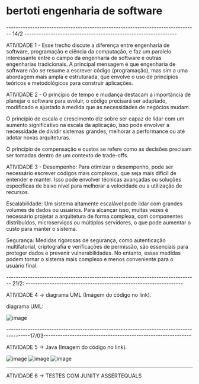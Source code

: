 # bertoti engenharia de software

-------------------------------------------------------------------------------- 14/2 ----------------------------------------------------------------

ATIVIDADE 1 - Esse trecho discute a diferença entre engenharia de software, programação e ciência da computação, e faz um paralelo interessante entre o campo da engenharia de software e outras engenharias tradicionais. A principal mensagem é que engenharia de software não se resume a escrever código (programação), mas sim a uma abordagem mais ampla e estruturada, que envolve o uso de princípios teóricos e metodológicos para construir aplicações.

ATIVIDADE 2 - O princípio de tempo e mudança destacam a importância de planejar o software para evoluir, o código precisará ser adaptado, modificado e ajustado à medida que as necessidades de negócios mudam.

O princípio de escala e crescimento diz sobre ser capaz de lidar com um aumento significativo na escala da aplicação, isso pode envolver a necessidade de dividir sistemas grandes, melhorar a performance ou até adotar novas arquiteturas.

O princípio de compensação e custos se refere como as decisões precisam ser tomadas dentro de um contexto de trade-offs.

ATIVIDADE 3 - Desempenho: Para otimizar o desempenho, pode ser necessário escrever códigos mais complexos, que seja mais difícil de entender e manter. Isso pode envolver técnicas avançadas ou soluções específicas de baixo nível para melhorar a velocidade ou a utilização de recursos.

Escalabilidade: Um sistema altamente escalável pode lidar com grandes volumes de dados ou usuários. Para alcançar isso, muitas vezes é necessário projetar a arquitetura de forma complexa, com componentes distribuídos, microserviços ou múltiplos servidores, o que pode aumentar o custo para manter o sistema.

Segurança: Medidas rigorosas de segurança, como autenticação multifatorial, criptografia e verificações de permissão, são essenciais para proteger dados e prevenir vulnerabilidades. No entanto, essas medidas podem tornar o sistema mais complexo e menos conveniente para o usuário final.

-------------------------------------------------------------------------------- 21/2: ------------------------------------------------------------------

ATIVIDADE 4 -> diagrama UML (Imágem do código no link).

diagrama UML:

![image](https://github.com/user-attachments/assets/fc9d4cd7-d3e2-44a7-b64f-dd140d41b2ef)

----------------------------------------------------------------------------------------17/03--------------------------------------------------------------

ATIVIDADE 5 -> Java (Imagem do código no link).

![image](https://github.com/user-attachments/assets/3234e3d4-294f-4bd7-9f95-19028475a447)
![image](https://github.com/user-attachments/assets/4ea07081-bbdb-41c7-804c-557540f30314)
![image](https://github.com/user-attachments/assets/7a05df75-46b5-4f33-94d1-cdd8ef9b8e72)

---------------------------------------------------------------------------
ATIVIDADE 6 -> TESTES COM JUNITY ASSERTEQUALS
